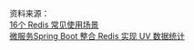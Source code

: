 资料来源：<br/>
[16个 Redis 常见使用场景](https://mp.weixin.qq.com/s/c-86kFGd3M33sRsKhTUOPA)<br/>
[微服务Spring Boot 整合 Redis 实现 UV 数据统计](https://juejin.cn/post/7221373067229216826)<br/>